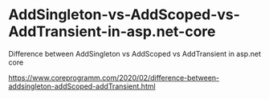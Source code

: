 # AddSingleton-vs-AddScoped-vs-AddTransient-in-asp.net-core
Difference between AddSingleton vs AddScoped vs AddTransient in asp.net core

https://www.coreprogramm.com/2020/02/difference-between-addsingleton-addScoped-addTransient.html
